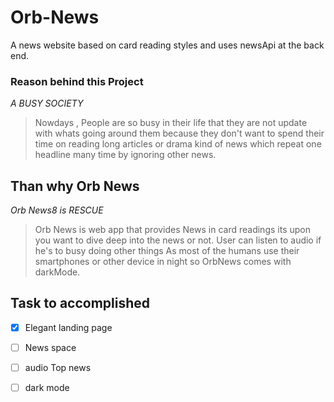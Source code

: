 # Orb-News
A news website based on card reading styles and  uses newsApi at the back end.

### Reason behind this Project
*A BUSY SOCIETY*
> Nowdays , People are so busy in their life that they are not update with whats going around them because they don't want to spend their time on reading long articles or drama kind of news which repeat one headline many time by ignoring other news.
## Than why Orb News
*Orb News8 is RESCUE*
> Orb News is web app that provides News in card readings its upon you want to dive deep into the news or not.
> User can listen to audio if he's to busy doing other things
> As most of the humans use their smartphones or other device in night so OrbNews comes with darkMode.

## Task to accomplished
- [x] Elegant landing page
- [ ] News space
- [ ] audio Top news
- [ ] dark mode

